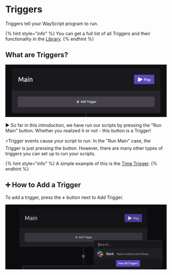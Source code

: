 # Triggers

Triggers tell your WayScript program to run.

{% hint style="info" %}
You can get a full list of all Triggers and their functionality in the [Library](../library/triggers/). 
{% endhint %}

## What are Triggers?

![](../.gitbook/assets/trigger_new.png)

▶ So far in this introduction, we have run our scripts by pressing the "Run Main" button. Whether you realized it or not - this button is a Trigger! 

⚡Trigger events cause your script to run. In the "Run Main" case, the Trigger is just pressing the button. However, there are many other types of triggers you can set up to run your scripts.  

{% hint style="info" %}
A simple example of this is the [Time Trigger](../library/triggers/time-trigger.md).
{% endhint %}

## ➕ How to Add a Trigger

To add a trigger, press the **+** button next to Add Trigger. 

![](../.gitbook/assets/trigger_adding_new.png)

